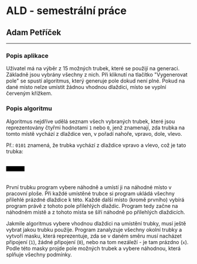 # ALD - semestrální práce 

## Adam Petříček

___

### Popis aplikace

Uživatel má na výběr z 15 možných trubek, které se použijí na generaci. Základně jsou vybrány všechny z nich. Při kliknutí na tlačítko "Vygenerovat pole" se spustí algoritmus, který generuje pole dokud není plné. Pokud na dané místo nelze umístit žádnou vhodnou dlaždici, místo se vyplní červeným křížkem.

### Popis algoritmu

Algoritmus nejdříve udělá seznam všech vybraných trubek, které jsou reprezentovány čtyřmi hodnotami `1` nebo `0`, jenž znamenají, zda trubka na tomto místě vychází z dlaždice ven, v pořadí nahoře, vpravo, dole, vlevo.

Př.: `0101` znamená, že trubka vychází z dlaždice vpravo a vlevo, což je tato trubka:

![Trubka](resources/2-example.png)

První trubku program vybere náhodně a umístí ji na náhodné místo v pracovní ploše. Při každé umístěné trubce si program ukládá všechny přilehlé prázdné dlaždice k této. Každé další místo (kromě prvního) vybírá program právě z tohoto pole přilehlých dlaždic. Program tedy začne na náhodném místě a z tohoto místa se šíří náhodně po přilehlých dlaždicích.

Jakmile algoritmus vybere vhodnou dlaždici na umístění trubky, musí ještě vybrat jakou trubku použije. Program zanalyzuje všechny okolní trubky a vytvoří masku, která reprezentuje, zda se v daném směru musí nacházet připojení (`1`), žádné připojení (`0`), nebo na tom nezáleží - je tam prázdno (`x`). Podle této masky projde pole možných trubek a vybere náhodnou, která splňuje všechny podmínky.